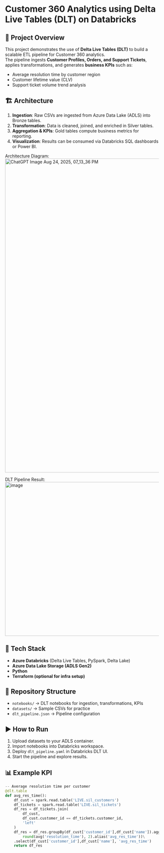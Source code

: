 # Customer 360 Analytics using Delta Live Tables (DLT) on Databricks

## 📌 Project Overview
This project demonstrates the use of **Delta Live Tables (DLT)** to build a scalable ETL pipeline for Customer 360 analytics.  
The pipeline ingests **Customer Profiles, Orders, and Support Tickets**, applies transformations, and generates **business KPIs** such as:

- Average resolution time by customer region
- Customer lifetime value (CLV)
- Support ticket volume trend analysis

## 🏗️ Architecture
1. **Ingestion**: Raw CSVs are ingested from Azure Data Lake (ADLS) into Bronze tables.
2. **Transformation**: Data is cleaned, joined, and enriched in Silver tables.
3. **Aggregation & KPIs**: Gold tables compute business metrics for reporting.
4. **Visualization**: Results can be consumed via Databricks SQL dashboards or Power BI.

Architecture Diagram:
<img width="1536" height="1024" alt="ChatGPT Image Aug 24, 2025, 07_13_36 PM" src="https://github.com/user-attachments/assets/62c63dde-cee2-4be0-812d-95edd18e5f26" />

DLT Pipeline Result:
<img width="959" height="502" alt="image" src="https://github.com/user-attachments/assets/5c5c3233-a1cb-4d6c-9148-e00ef473dae6" />



## 🚀 Tech Stack
- **Azure Databricks** (Delta Live Tables, PySpark, Delta Lake)
- **Azure Data Lake Storage (ADLS Gen2)**
- **Python**
- **Terraform (optional for infra setup)**

## 📂 Repository Structure
- `notebooks/` → DLT notebooks for ingestion, transformations, KPIs
- `datasets/` → Sample CSVs for practice
- `dlt_pipeline.json` → Pipeline configuration

## ▶️ How to Run
1. Upload datasets to your ADLS container.
2. Import notebooks into Databricks workspace.
3. Deploy `dlt_pipeline.yaml` in Databricks DLT UI.
4. Start the pipeline and explore results.

## 📊 Example KPI
```python
-- Average resolution time per customer
@dlt.table
def avg_res_time():
    df_cust = spark.read.table('LIVE.sil_customers')
    df_tickets = spark.read.table('LIVE.sil_tickets')
    df_res = df_tickets.join(
        df_cust,
        df_cust.customer_id == df_tickets.customer_id,
        'left'
    )
    df_res = df_res.groupBy(df_cust['customer_id'],df_cust['name']).agg(
        round(avg('resolution_time'), 2).alias('avg_res_time'))\
    .select(df_cust['customer_id'],df_cust['name'], 'avg_res_time')
    return df_res
